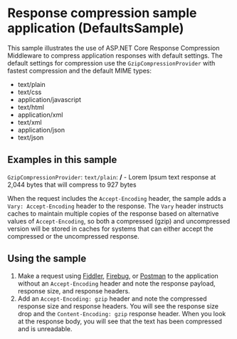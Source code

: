 # Response compression sample application (DefaultsSample)

This sample illustrates the use of ASP.NET Core Response Compression Middleware to compress application responses with default settings. The default settings for compression use the `GzipCompressionProvider` with fastest compression and the default MIME types:
* text/plain
* text/css
* application/javascript
* text/html
* application/xml
* text/xml
* application/json
* text/json

## Examples in this sample
`GzipCompressionProvider`: `text/plain`: **/** - Lorem Ipsum text response at 2,044 bytes that will compress to 927 bytes

When the request includes the `Accept-Encoding` header, the sample adds a `Vary: Accept-Encoding` header to the response. The `Vary` header instructs caches to maintain multiple copies of the response based on alternative values of `Accept-Encoding`, so both a compressed (gzip) and uncompressed version will be stored in caches for systems that can either accept the compressed or the uncompressed response.

## Using the sample
1. Make a request using [Fiddler](http://www.telerik.com/fiddler), [Firebug](http://getfirebug.com/), or [Postman](https://www.getpostman.com/) to the application without an `Accept-Encoding` header and note the response payload, response size, and response headers.
2. Add an `Accept-Encoding: gzip` header and note the compressed response size and response headers. You will see the response size drop and the `Content-Encoding: gzip` response header. When you look at the response body, you will see that the text has been compressed and is unreadable.
